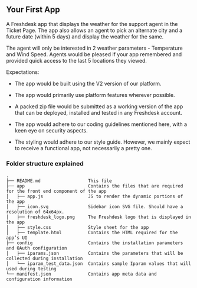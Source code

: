 ## Your First App

A Freshdesk app that displays the weather for the support agent in the Ticket Page. The app also allows an agent to pick an alternate city and a future date (within 5 days) and display the weather for the same.

The agent will only be interested in 2 weather parameters - Temperature and Wind Speed. Agents would be pleased if your app remembered and provided quick access to the last 5 locations they viewed.

Expectations:

- The app would be built using the V2 version of our platform.

- The app would primarily use platform features wherever possible.

- A packed zip file would be submitted as a working version of the app that can be deployed, installed and tested in any Freshdesk account.

- The app would adhere to our coding guidelines mentioned here, with a keen eye on security aspects.

- The styling would adhere to our style guide. However, we mainly expect to receive a functional app, not necessarily a pretty one.

### Folder structure explained

    .
    ├── README.md                  This file
    ├── app                        Contains the files that are required for the front end component of the app
    │   ├── app.js                 JS to render the dynamic portions of the app
    │   ├── icon.svg               Sidebar icon SVG file. Should have a resolution of 64x64px.
    │   ├── freshdesk_logo.png     The Freshdesk logo that is displayed in the app
    │   ├── style.css              Style sheet for the app
    │   ├── template.html          Contains the HTML required for the app’s UI
    ├── config                     Contains the installation parameters and OAuth configuration
    │   ├── iparams.json           Contains the parameters that will be collected during installation
    │   └── iparam_test_data.json  Contains sample Iparam values that will used during testing
    └── manifest.json              Contains app meta data and configuration information
